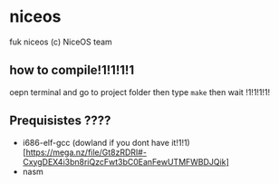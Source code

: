 # niceos
fuk niceos
(c) NiceOS team
## how to compile!1!1!1!1
oepn terminal and go to project folder
then type  `make`
then wait !1!1!1!1!

## Prequisistes ????
* i686-elf-gcc (dowland if you dont have it!1!1)[https://mega.nz/file/Gt8zRDRI#-CxygDEX4i3bn8riQzcFwt3bC0EanFewUTMFWBDJQik]
* nasm
